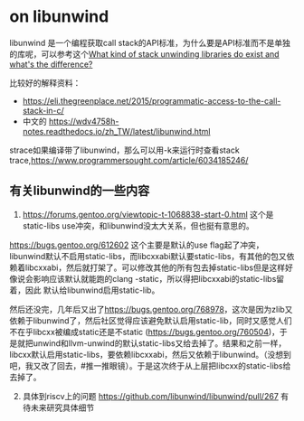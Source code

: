 # on libunwind
libunwind 是一个编程获取call stack的API标准，为什么要是API标准而不是单独的库呢，可以参考这个[What kind of stack unwinding libraries do exist and what's the difference?](https://stackoverflow.com/questions/25356691/what-kind-of-stack-unwinding-libraries-do-exist-and-whats-the-difference)

比较好的解释资料：
- <https://eli.thegreenplace.net/2015/programmatic-access-to-the-call-stack-in-c/>
- 中文的
 <https://wdv4758h-notes.readthedocs.io/zh_TW/latest/libunwind.html>

strace如果编译带了libunwind，那么可以用-k来运行时查看stack trace,<https://www.programmersought.com/article/6034185246/>
 
## 有关libunwind的一些内容
1. <https://forums.gentoo.org/viewtopic-t-1068838-start-0.html> 这个是 static-libs use冲突，和libunwind没太大关系，但也挺有意思的。

<https://bugs.gentoo.org/612602>
这个主要是默认的use flag起了冲突，libunwind默认不启用static-libs，而libcxxabi默认要static-libs，有其他的包又依赖着libcxxabi，然后就打架了。可以修改其他的所有包去掉static-libs但是这样好像说会影响应该默认就能跑的clang -static，所以得把libcxxabi的static-libs留着，因此 默认给libunwind启用static-lib。

然后还没完，几年后又出了<https://bugs.gentoo.org/768978>，这次是因为zlib又依赖于libunwind了，然后社区觉得应该避免默认启用static-lib，同时又感觉人们不在乎libcxx被编成static还是不static (<https://bugs.gentoo.org/760504>)，于是就把unwind和llvm-unwind的默认static-libs又给去掉了。结果和之前一样，libcxx默认启用static-libs，要依赖libcxxabi，然后又依赖于libunwind。（没想到吧，我又改了回去，\#推一推眼镜）。于是这次终于从上层把libcxx的static-libs给去掉了。

2. 具体到riscv上的问题
<https://github.com/libunwind/libunwind/pull/267>
有待未来研究具体细节
